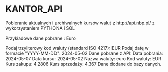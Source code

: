 # KANTOR_API
Pobieranie aktualnych i archiwalnych kursów walut z http://api.nbp.pl/ z wykorzystaniem PYTHONA i SQL

Przykładowe dane pobrane :
Euro

Podaj trzyliterowy kod waluty (standard ISO 4217): EUR
Podaj datę w formacie "YYYY-MM-DD": 2024-05-02
Dane pobrane z API:
Data pobrania: 2024-05-07
Data kursu: 2024-05-02
Nazwa waluty: euro
Kod waluty: EUR
Kurs zakupu: 4.2806
Kurs sprzedaży: 4.367
Dane dodane do bazy danych.

